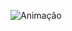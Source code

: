 ![Animação](https://github.com/AmandaCylleno/LISTRAS/assets/145169742/8bb6cd9d-a54e-42e5-8ccf-7f4c3ceb7e55)
